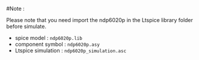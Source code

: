 #Note :

Please note that you need import the ndp6020p in the Ltspice library folder before simulate.  

* spice model : `ndp6020p.lib`
* component symbol : `ndp6020p.asy`
* Ltspice simulation : `ndp6020p_simulation.asc`


